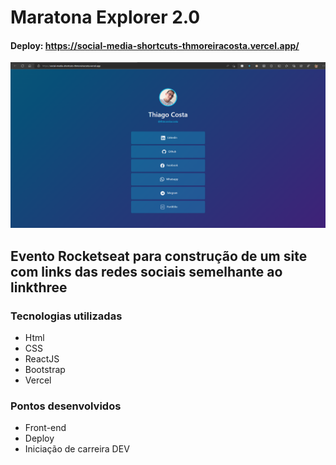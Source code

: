 # Maratona Explorer 2.0
#### Deploy: https://social-media-shortcuts-thmoreiracosta.vercel.app/


  ![Page](src/assets/page.png)

## Evento Rocketseat para construção de um site com links das redes sociais semelhante ao linkthree

 ### Tecnologias utilizadas
  - Html
  - CSS
  - ReactJS
  - Bootstrap
  - Vercel
 
 ### Pontos desenvolvidos
  - Front-end
  - Deploy
  - Iniciação de carreira DEV 
